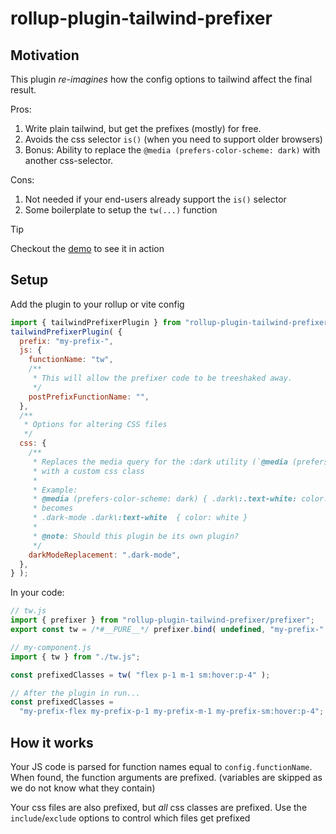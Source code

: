 # rollup-plugin-tailwind-prefixer

## Motivation

This plugin _re-imagines_ how the config options to tailwind affect the final result.

Pros:

1. Write plain tailwind, but get the prefixes (mostly) for free.
2. Avoids the css selector `is()` (when you need to support older browsers)
3. Bonus: Ability to replace the `@media (prefers-color-scheme: dark)` with another css-selector.

Cons:

1. Not needed if your end-users already support the `is()` selector
2. Some boilerplate to setup the `tw(...)` function

> [!TIP]
> Checkout the [demo](https://stackblitz.com/edit/vitejs-vite-ozmt7k?file=src%2Fmain.ts) to see it in action

## Setup

Add the plugin to your rollup or vite config

```js
import { tailwindPrefixerPlugin } from "rollup-plugin-tailwind-prefixer";
tailwindPrefixerPlugin( {
  prefix: "my-prefix-",
  js: {
    functionName: "tw",
    /**
     * This will allow the prefixer code to be treeshaked away.
     */
    postPrefixFunctionName: "",
  },
  /**
   * Options for altering CSS files
   */
  css: {
    /**
     * Replaces the media query for the :dark utility (`@media (prefers-color-scheme: dark)`)
     * with a custom css class
     *
     * Example:
     * @media (prefers-color-scheme: dark) { .dark\:.text-white: color: white }
     * becomes
     * .dark-mode .dark\:text-white  { color: white }
     *
     * @note: Should this plugin be its own plugin?
     */
    darkModeReplacement: ".dark-mode",
  },
} );
```

In your code:

```js
// tw.js
import { prefixer } from "rollup-plugin-tailwind-prefixer/prefixer";
export const tw = /*#__PURE__*/ prefixer.bind( undefined, "my-prefix-" );

// my-component.js
import { tw } from "./tw.js";

const prefixedClasses = tw( "flex p-1 m-1 sm:hover:p-4" );

// After the plugin in run...
const prefixedClasses =
  "my-prefix-flex my-prefix-p-1 my-prefix-m-1 my-prefix-sm:hover:p-4";
```

## How it works

Your JS code is parsed for function names equal to `config.functionName`. When found, the function arguments are prefixed. (variables are skipped as we do not know what they contain)

Your css files are also prefixed, but _all_ css classes are prefixed. Use the `include`/`exclude` options to control which files get prefixed
